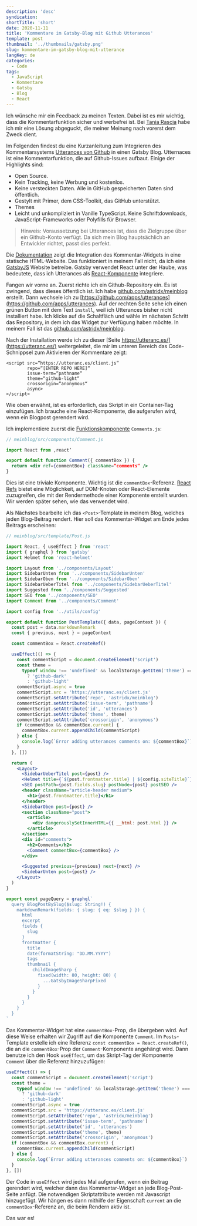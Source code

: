 ```yaml
---
description: 'desc'
syndication:
shortTitle: 'short'
date: 2020-11-11
title: 'Kommentare im Gatsby-Blog mit Github Utterances'
template: post
thumbnail: '../thumbnails/gatsby.png'
slug: kommentare-im-gatsby-blog-mit-utterance
langKey: de
categories:
  - Code
tags:
  - JavaScript
  - Kommentare
  - Gatsby
  - Blog
  - React
---
```


Ich wünsche mir ein Feedback zu meinen Texten. Dabei ist es mir wichtig, dass die Kommentarfunktion sicher und werbefrei ist. Bei [Tania Rascia](https://www.taniarascia.com/) habe ich mir eine Lösung abgeguckt, die meiner Meinung nach vorerst dem Zweck dient.

Im Folgenden findest du eine Kurzanleitung zum Integrieren des Kommentarsystems [Utterances von Github](https://github.com/utterance) in einen Gatsby Blog.
Utternaces ist eine Kommentarfunktion, die auf Github-Issues aufbaut. Einige der Highlights sind:

- Open Source.
- Kein Tracking, keine Werbung und kostenlos.
- Keine versteckten Daten. Alle in GitHub gespeicherten Daten sind öffentlich.
- Gestylt mit Primer, dem CSS-Toolkit, das GitHub unterstützt.
- Themes
- Leicht und unkompliziert in Vanille TypeScript. Keine Schriftdownloads, JavaScript-Frameworks oder Polyfills für Browser.

> Hinweis: Voraussetzung bei Utterances ist, dass die Zielgruppe über ein Github-Konto verfügt. Da sich mein Blog hauptsächlich an Entwickler richtet, passt dies perfekt.

Die [Dokumentation](https://utteranc.es/) zeigt die Integration des Kommentar-Widgets in eine statische HTML-Website. Das funktioniert in meinem Fall nicht, da ich eine [GatsbyJS](https://www.gatsbyjs.org/) Website betreibe. Gatsby verwendet React unter der Haube, was bedeutete, dass ich Utterances als [React-Komponente](https://reactjs.org/docs/components-and-props.html) integriere.

Fangen wir vorne an. Zuerst richte ich ein Github-Repository ein. Es ist zwingend, dass dieses öffentlich ist. Ich habe [github.com/astridx/meinblog](github.com/astridx/meinblog) erstellt.
Dann wechsele ich zu [https://github.com/apps/utterances](https://github.com/apps/utterances). Auf der rechten Seite sehe ich einen grünen Button mit dem Text `install`, weil ich Utterances bisher nicht installiert habe. Ich klicke auf die Schaltfläch und wähle im nächsten Schritt das Repository, in dem ich das Widget zur Verfügung haben möchte. In meinem Fall ist das [github.com/astridx/meinblog](github.com/astridx/meinblog).

Nach der Installation werde ich zu dieser [Seite https://utteranc.es/](https://utteranc.es/) weitergeleitet, die mir im unteren Bereich das Code-Schnippsel zum Aktivieren der Kommentare zeigt:

```
<script src=“https://utteranc.es/client.js“
        repo=“[ENTER REPO HERE]“
        issue-term=“pathname“
        theme=“github-light“
        crossorigin=“anonymous“
        async>
</script>
```

Wie oben erwähnt, ist es erforderlich, das Skript in ein Container-Tag einzufügen. Ich brauche eine React-Komponente, die aufgerufen wird, wenn ein Blogpost gerendert wird.

Ich implementiere zuerst die [Funktionskomponente](https://www.robinwieruch.de/react-function-component) `Comments.js`:

```jsx
// meinblog/src/components/Comment.js

import React from ‚react‘

export default function Comment({ commentBox }) {
  return <div ref={commentBox} className=“comments“ />
}
```

Dies ist eine triviale Komponente. Wichtig ist die `commentBox`-Referenz. [React Refs](https://reactjs.org/docs/refs-and-the-dom.html#callback-refs) bietet eine Möglichkeit, auf DOM-Knoten oder React-Elemente zuzugreifen, die mit der Rendermethode einer Komponente erstellt wurden. Wir werden später sehen, wie das verwendet wird.

Als Nächstes bearbeite ich das `<Post>`-Template in meinem Blog, welches jeden Blog-Beitrag rendert. Hier soll das Kommentar-Widget am Ende jedes Beitrags erscheinen:

```jsx {13,21-41,57-60}
// meinblog/src/template/Post.js

import React, { useEffect } from 'react'
import { graphql } from 'gatsby'
import Helmet from 'react-helmet'

import Layout from '../components/Layout'
import SidebarUnten from '../components/SidebarUnten'
import SidebarOben from '../components/SidebarOben'
import SidebarUeberTitel from '../components/SidebarUeberTitel'
import Suggested from '../components/Suggested'
import SEO from '../components/SEO'
import Comment from '../components/Comment'

import config from '../utils/config'

export default function PostTemplate({ data, pageContext }) {
  const post = data.markdownRemark
  const { previous, next } = pageContext

  const commentBox = React.createRef()

  useEffect(() => {
    const commentScript = document.createElement('script')
    const theme =
      typeof window !== 'undefined' && localStorage.getItem('theme') === 'dark'
        ? 'github-dark'
        : 'github-light'
    commentScript.async = true
    commentScript.src = 'https://utteranc.es/client.js'
    commentScript.setAttribute('repo', 'astridx/meinblog')
    commentScript.setAttribute('issue-term', 'pathname')
    commentScript.setAttribute('id', 'utterances')
    commentScript.setAttribute('theme', theme)
    commentScript.setAttribute('crossorigin', 'anonymous')
    if (commentBox && commentBox.current) {
      commentBox.current.appendChild(commentScript)
    } else {
      console.log(`Error adding utterances comments on: ${commentBox}`)
    }
  }, [])

  return (
    <Layout>
      <SidebarUeberTitel post={post} />
      <Helmet title={`${post.frontmatter.title} | ${config.siteTitle}`} />
      <SEO postPath={post.fields.slug} postNode={post} postSEO />
      <header className="article-header medium">
        <h1>{post.frontmatter.title}</h1>
      </header>
      <SidebarOben post={post} />
      <section className="post">
        <article>
          <div dangerouslySetInnerHTML={{ __html: post.html }} />
        </article>
      </section>
      <div id="comments">
        <h2>Comments</h2>
        <Comment commentBox={commentBox} />
      </div>

      <Suggested previous={previous} next={next} />
      <SidebarUnten post={post} />
    </Layout>
  )
}

export const pageQuery = graphql`
  query BlogPostBySlug($slug: String!) {
    markdownRemark(fields: { slug: { eq: $slug } }) {
      html
      excerpt
      fields {
        slug
      }
      frontmatter {
        title
        date(formatString: "DD.MM.YYYY")
        tags
        thumbnail {
          childImageSharp {
            fixed(width: 80, height: 80) {
              ...GatsbyImageSharpFixed
            }
          }
        }
      }
    }
  }
`
```

Das Kommentar-Widget hat eine `commentBox`-Prop, die übergeben wird. Auf diese Weise erhalten wir Zugriff auf die Komponente `Comment`. Im `Posts`-Template erstelle ich eine Referenz `const commentBox = React.createRef()`, die an die `commentBox`-Prop der `Comment`-Komponente angehängt wird. Dann benutze ich den Hook `useEffect`, um das Skript-Tag der Komponente `Comment` über die Referenz hinzuzufügen:

```jsx
useEffect(() => {
  const commentScript = document.createElement('script')
  const theme =
    typeof window !== 'undefined' && localStorage.getItem('theme') === 'dark'
      ? 'github-dark'
      : 'github-light'
  commentScript.async = true
  commentScript.src = 'https://utteranc.es/client.js'
  commentScript.setAttribute('repo', 'astridx/meinblog')
  commentScript.setAttribute('issue-term', 'pathname')
  commentScript.setAttribute('id', 'utterances')
  commentScript.setAttribute('theme', theme)
  commentScript.setAttribute('crossorigin', 'anonymous')
  if (commentBox && commentBox.current) {
    commentBox.current.appendChild(commentScript)
  } else {
    console.log(`Error adding utterances comments on: ${commentBox}`)
  }
}, [])
```

Der Code in `useEffect` wird jedes Mal aufgerufen, wenn ein Beitrag gerendert wird, welcher dann das Kommentar-Widget an jede Blog-Post-Seite anfügt. Die notwendigen Skriptattribute werden mit Javascript hinzugefügt. Wir hängen es dann mithilfe der Eigenschaft `current` an die `commentBox`-Referenz an, die beim Rendern aktiv ist.

Das war es!
